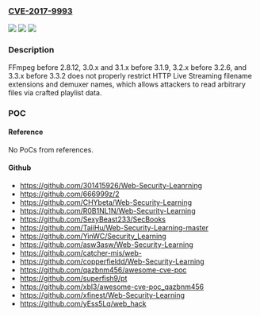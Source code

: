 ### [CVE-2017-9993](https://cve.mitre.org/cgi-bin/cvename.cgi?name=CVE-2017-9993)
![](https://img.shields.io/static/v1?label=Product&message=n%2Fa&color=blue)
![](https://img.shields.io/static/v1?label=Version&message=n%2Fa&color=blue)
![](https://img.shields.io/static/v1?label=Vulnerability&message=n%2Fa&color=brighgreen)

### Description

FFmpeg before 2.8.12, 3.0.x and 3.1.x before 3.1.9, 3.2.x before 3.2.6, and 3.3.x before 3.3.2 does not properly restrict HTTP Live Streaming filename extensions and demuxer names, which allows attackers to read arbitrary files via crafted playlist data.

### POC

#### Reference
No PoCs from references.

#### Github
- https://github.com/301415926/Web-Security-Leanrning
- https://github.com/666999z/2
- https://github.com/CHYbeta/Web-Security-Learning
- https://github.com/R0B1NL1N/Web-Security-Learning
- https://github.com/SexyBeast233/SecBooks
- https://github.com/TaiiHu/Web-Security-Learning-master
- https://github.com/YinWC/Security_Learning
- https://github.com/asw3asw/Web-Security-Learning
- https://github.com/catcher-mis/web-
- https://github.com/copperfieldd/Web-Security-Learning
- https://github.com/qazbnm456/awesome-cve-poc
- https://github.com/superfish9/pt
- https://github.com/xbl3/awesome-cve-poc_qazbnm456
- https://github.com/xfinest/Web-Security-Learning
- https://github.com/yEss5Lq/web_hack

